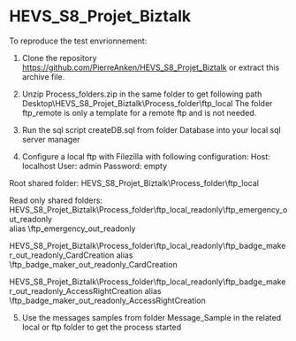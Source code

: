 # HEVS_S8_Projet_Biztalk

To reproduce the test envrionnement:

1) Clone the repository https://github.com/PierreAnken/HEVS_S8_Projet_Biztalk
or extract this archive file.

2) Unzip Process_folders.zip in the same folder to get following path 
Desktop\HEVS_S8_Projet_Biztalk\Process_folder\ftp_local
The folder ftp_remote is only a template for a remote ftp and is not needed.

3) Run the sql script createDB.sql from folder Database into your local sql server manager

4) Configure a local ftp with Filezilla with following configuration:
Host: localhost
User: admin 
Password: empty

Root shared folder: 
HEVS_S8_Projet_Biztalk\Process_folder\ftp_local

Read only shared folders: 
HEVS_S8_Projet_Biztalk\Process_folder\ftp_local_readonly\ftp_emergency_out_readonly  
alias \ftp_emergency_out_readonly

HEVS_S8_Projet_Biztalk\Process_folder\ftp_local_readonly\ftp_badge_maker_out_readonly_CardCreation 
alias \ftp_badge_maker_out_readonly_CardCreation

HEVS_S8_Projet_Biztalk\Process_folder\ftp_local_readonly\ftp_badge_maker_out_readonly_AccessRightCreation 
alias \ftp_badge_maker_out_readonly_AccessRightCreation

5) Use the messages samples from folder Message_Sample in the related local or ftp folder to get the process started 
